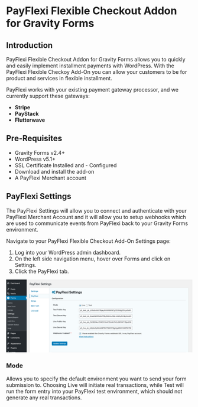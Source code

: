 # PayFlexi Flexible Checkout Addon for Gravity Forms

## Introduction
PayFlexi Flexible Checkout Addon for Gravity Forms allows you to quickly and easily implement installment payments with WordPress. With the PayFlexi Flexible Checkoy Add-On you can allow your customers to be for product and services in flexible installment.

PayFlexi works with your existing payment gateway processor, and we currently support these gateways:

- **Stripe**
- **PayStack**
- **Flutterwave**

## Pre-Requisites
- Gravity Forms v2.4+
- WordPress v5.1+
- SSL Certificate Installed and - Configured
- Download and install the add-on
- A PayFlexi Merchant account

## PayFlexi Settings
The PayFlexi Settings will allow you to connect and authenticate with your PayFlexi Merchant Account and it will allow you to setup webhooks which are used to communicate events from PayFlexi back to your Gravity Forms environment.

Navigate to your PayFlexi Flexible Checkout Add-On Settings page:

1. Log into your WordPress admin dashboard.
2. On the left side navigation menu, hover over Forms and click on Settings.
3. Click the PayFlexi tab.

![PayFlexi Settings](./images/screenshot-payflexi-settings.png)

### Mode
Allows you to specify the default environment you want to send your form submission to. Choosing Live will initiate real transactions, while Test will run the form entry into your PayFlexi test environment, which should not generate any real transactions.